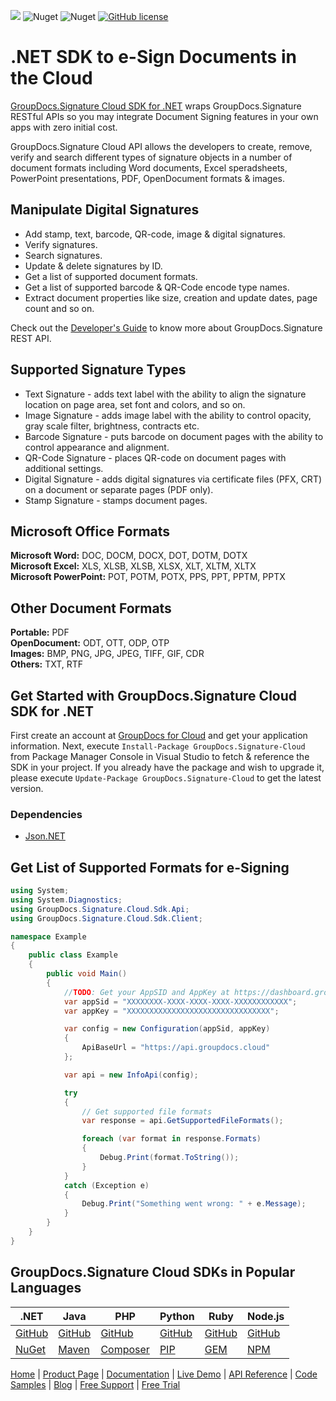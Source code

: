 ![](https://img.shields.io/badge/api-v2.0-lightgrey) ![Nuget](https://img.shields.io/nuget/v/GroupDocs.Signature-Cloud) ![Nuget](https://img.shields.io/nuget/dt/GroupDocs.Signature-Cloud) [![GitHub license](https://img.shields.io/github/license/groupdocs-signature-cloud/groupdocs-signature-cloud-dotnet)](https://github.com/groupdocs-signature-cloud/groupdocs-signature-cloud-dotnet/blob/master/LICENSE) 

# .NET SDK to e-Sign Documents in the Cloud

[GroupDocs.Signature Cloud SDK for .NET](https://products.groupdocs.cloud/signature/net) wraps GroupDocs.Signature RESTful APIs so you may integrate Document Signing features in your own apps with zero initial cost.

GroupDocs.Signature Cloud API allows the developers to create, remove, verify and search different types of signature objects in a number of document formats including Word documents, Excel speradsheets, PowerPoint presentations, PDF, OpenDocument formats & images.

## Manipulate Digital Signatures

- Add stamp, text, barcode, QR-code, image & digital signatures.
- Verify signatures.
- Search signatures.
- Update & delete signatures by ID.
- Get a list of supported document formats.
- Get a list of supported barcode & QR-Code encode type names.
- Extract document properties like  size, creation and update dates, page count and so on.

Check out the [Developer's Guide](https://docs.groupdocs.cloud/signature/developer-guide/) to know more about GroupDocs.Signature REST API.

## Supported Signature Types

- Text Signature - adds text label with the ability to align the signature location on page area, set font and colors, and so on.
- Image Signature - adds image label with the ability to control opacity, gray scale filter, brightness, contracts etc.
- Barcode Signature - puts barcode on document pages with the ability to control appearance and alignment.
- QR-Code Signature - places QR-code on document pages with additional settings.
- Digital Signature - adds digital signatures via certificate files (PFX, CRT) on a document or separate pages (PDF only).
- Stamp Signature - stamps document pages.

## Microsoft Office Formats

**Microsoft Word:** DOC, DOCM, DOCX, DOT, DOTM, DOTX\
**Microsoft Excel:** XLS, XLSB, XLSB, XLSX, XLT, XLTM, XLTX\
**Microsoft PowerPoint:** POT, POTM, POTX, PPS, PPT, PPTM, PPTX

## Other Document Formats

**Portable:** PDF\
**OpenDocument:** ODT, OTT, ODP, OTP\
**Images:** BMP, PNG, JPG, JPEG, TIFF, GIF, CDR\
**Others:** TXT, RTF

## Get Started with GroupDocs.Signature Cloud SDK for .NET

First create an account at [GroupDocs for Cloud](https://dashboard.groupdocs.cloud/) and get your application information. Next,  execute `Install-Package GroupDocs.Signature-Cloud` from Package Manager Console in Visual Studio to fetch & reference the SDK in your project. If you already have the package and wish to upgrade it, please execute `Update-Package GroupDocs.Signature-Cloud` to get the latest version.

### Dependencies

- [Json.NET](https://www.nuget.org/packages/Newtonsoft.Json)

## Get List of Supported Formats for e-Signing

```csharp
using System;
using System.Diagnostics;
using GroupDocs.Signature.Cloud.Sdk.Api;
using GroupDocs.Signature.Cloud.Sdk.Client;

namespace Example
{
    public class Example
    {
        public void Main()
        {
            //TODO: Get your AppSID and AppKey at https://dashboard.groupdocs.cloud (free registration is required).
            var appSid = "XXXXXXXX-XXXX-XXXX-XXXX-XXXXXXXXXXXX";
            var appKey = "XXXXXXXXXXXXXXXXXXXXXXXXXXXXXXXX";

            var config = new Configuration(appSid, appKey)
            {
                ApiBaseUrl = "https://api.groupdocs.cloud"
            };

            var api = new InfoApi(config);

            try
            {
                // Get supported file formats
                var response = api.GetSupportedFileFormats();

                foreach (var format in response.Formats)
                {
                    Debug.Print(format.ToString());
                }
            }
            catch (Exception e)
            {
                Debug.Print("Something went wrong: " + e.Message);
            }
        }
    }
}
```

## GroupDocs.Signature Cloud SDKs in Popular Languages

| .NET | Java | PHP | Python | Ruby | Node.js |
|---|---|---|---|---|---|
| [GitHub](https://github.com/groupdocs-signature-cloud/groupdocs-signature-cloud-dotnet) | [GitHub](https://github.com/groupdocs-signature-cloud/groupdocs-signature-cloud-java) | [GitHub](https://github.com/groupdocs-signature-cloud/groupdocs-signature-cloud-php) | [GitHub](https://github.com/groupdocs-signature-cloud/groupdocs-signature-cloud-python) | [GitHub](https://github.com/groupdocs-signature-cloud/groupdocs-signature-cloud-ruby)  | [GitHub](https://github.com/groupdocs-signature-cloud/groupdocs-signature-cloud-node) |
| [NuGet](https://www.nuget.org/packages/GroupDocs.Signature-Cloud/) | [Maven](https://repository.groupdocs.cloud/webapp/#/artifacts/browse/tree/General/repo/com/groupdocs/groupdocs-signature-cloud) | [Composer](https://packagist.org/packages/groupdocscloud/groupdocs-signature-cloud) | [PIP](https://pypi.org/project/groupdocs-signature-cloud/) | [GEM](https://rubygems.org/gems/groupdocs_signature_cloud)  | [NPM](https://www.npmjs.com/package/groupdocs-signature-cloud) | 

[Home](https://www.groupdocs.cloud/) | [Product Page](https://products.groupdocs.cloud/signature/net) | [Documentation](https://docs.groupdocs.cloud/signature/) | [Live Demo](https://products.groupdocs.app/signature/total) | [API Reference](https://apireference.groupdocs.cloud/signature/) | [Code Samples](https://github.com/groupdocs-signature-cloud/groupdocs-signature-cloud-dotnet-samples) | [Blog](https://blog.groupdocs.cloud/category/signature/) | [Free Support](https://forum.groupdocs.cloud/c/signature) | [Free Trial](https://dashboard.groupdocs.cloud)
